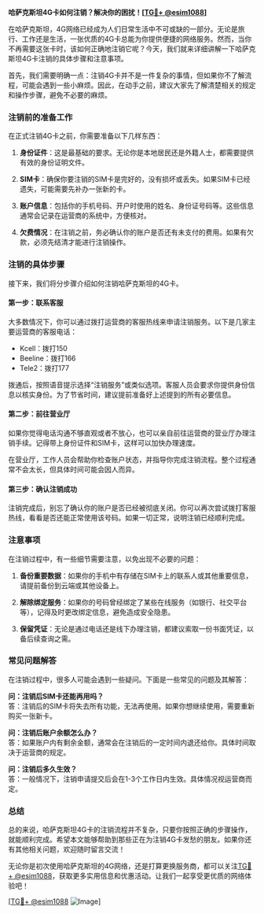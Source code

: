 **哈萨克斯坦4G卡如何注销？解决你的困扰！[[TG💪+ @esim1088](https://t.me/s/esim1088)]**

在哈萨克斯坦，4G网络已经成为人们日常生活中不可或缺的一部分。无论是旅行、工作还是生活，一张优质的4G卡总能为你提供便捷的网络服务。然而，当你不再需要这张卡时，该如何正确地注销它呢？今天，我们就来详细讲解一下哈萨克斯坦4G卡注销的具体步骤和注意事项。

首先，我们需要明确一点：注销4G卡并不是一件复杂的事情，但如果你不了解流程，可能会遇到一些小麻烦。因此，在动手之前，建议大家先了解清楚相关的规定和操作步骤，避免不必要的麻烦。

### 注销前的准备工作

在正式注销4G卡之前，你需要准备以下几样东西：

1. **身份证件**：这是最基础的要求。无论你是本地居民还是外籍人士，都需要提供有效的身份证明文件。
   
2. **SIM卡**：确保你要注销的SIM卡是完好的，没有损坏或丢失。如果SIM卡已经遗失，可能需要先补办一张新的卡。

3. **账户信息**：包括你的手机号码、开户时使用的姓名、身份证号码等。这些信息通常会记录在运营商的系统中，方便核对。

4. **欠费情况**：在注销之前，务必确认你的账户是否还有未支付的费用。如果有欠款，必须先结清才能进行注销操作。

### 注销的具体步骤

接下来，我们将分步骤介绍如何注销哈萨克斯坦的4G卡。

#### 第一步：联系客服

大多数情况下，你可以通过拨打运营商的客服热线来申请注销服务。以下是几家主要运营商的客服电话：

- Kcell：拨打150
- Beeline：拨打166
- Tele2：拨打177

拨通后，按照语音提示选择“注销服务”或类似选项。客服人员会要求你提供身份信息以核实身份。为了节省时间，建议提前准备好上述提到的所有必要信息。

#### 第二步：前往营业厅

如果你觉得电话沟通不够直观或者不放心，也可以亲自前往运营商的营业厅办理注销手续。记得带上身份证件和SIM卡，这样可以加快办理速度。

在营业厅，工作人员会帮助你检查账户状态，并指导你完成注销流程。整个过程通常不会太长，但具体时间可能会因人而异。

#### 第三步：确认注销成功

注销完成后，别忘了确认你的账户是否已经被彻底关闭。你可以再次尝试拨打客服热线，看看是否还能正常使用该号码。如果一切正常，说明注销已经顺利完成。

### 注意事项

在注销过程中，有一些细节需要注意，以免出现不必要的问题：

1. **备份重要数据**：如果你的手机中有存储在SIM卡上的联系人或其他重要信息，请提前备份到云端或其他设备上。

2. **解除绑定服务**：如果你的号码曾经绑定了某些在线服务（如银行、社交平台等），记得及时更改绑定信息，避免造成安全隐患。

3. **保留凭证**：无论是通过电话还是线下办理注销，都建议索取一份书面凭证，以备后续查询之需。

### 常见问题解答

在注销过程中，很多人可能会遇到一些疑问。下面是一些常见的问题及其解答：

**问：注销后SIM卡还能再用吗？**  
答：注销后的SIM卡将失去所有功能，无法再使用。如果你想继续使用，需要重新购买一张新卡。

**问：注销后账户余额怎么办？**  
答：如果账户内有剩余金额，通常会在注销后的一定时间内退还给你。具体时间取决于运营商的规定。

**问：注销后多久生效？**  
答：一般情况下，注销申请提交后会在1-3个工作日内生效。具体情况视运营商而定。

### 总结

总的来说，哈萨克斯坦4G卡的注销流程并不复杂，只要你按照正确的步骤操作，就能顺利完成。希望本文能够帮助到那些正在为注销4G卡发愁的朋友。如果你还有其他相关问题，欢迎随时留言交流！

无论你是初次使用哈萨克斯坦的4G网络，还是打算更换服务商，都可以关注[TG💪+ @esim1088](https://t.me/s/esim1088)，获取更多实用信息和优惠活动。让我们一起享受更优质的网络体验吧！

[[TG💪+ @esim1088](https://t.me/s/esim1088) ![Image](https://i.postimg.cc/4NQfJmqS/Snipaste-2025-05-13-00-14-12.png)]